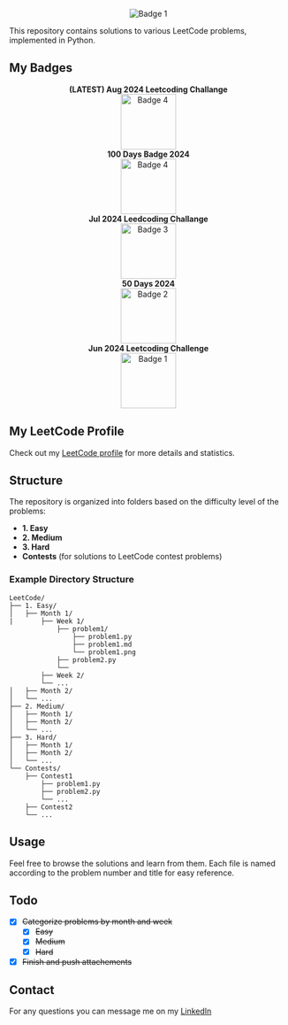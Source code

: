 <p align="center">
  <img src="https://leetcode.com/static/images/LeetCode_Sharing.png" alt="Badge 1" />
  
</p>
This repository contains solutions to various LeetCode problems, implemented in Python.

## My Badges
<p align="center">
  <b>(LATEST) Aug 2024 Leetcoding Challange</b>
  <br>
  <img src="https://i.imgur.com/bz3AW66.gif" alt="Badge 4" width="100"/>
  <br>
  <b>100 Days Badge 2024</b>
  <br>
  <img src="https://i.imgur.com/oRENGzh.gif" alt="Badge 4" width="100"/>
  <br>
  <b>Jul 2024 Leedcoding Challange</b>
  <br>
  <img src="https://i.imgur.com/h4VSyeg.gif" alt="Badge 3" width="100"/>
  <br>
  <b>50 Days 2024</b>
  <br>
  <img src="https://i.imgur.com/HRiF5xa.gif" alt="Badge 2" width="100"/>
  <br>
  <b>Jun 2024 Leetcoding Challenge</b>
  <br>
  <img src="https://i.imgur.com/rd8F0yV.gif" alt="Badge 1" width="100"/>
</p>

## My LeetCode Profile
Check out my [LeetCode profile](https://leetcode.com/u/elkhaligy/) for more details and statistics.

## Structure
The repository is organized into folders based on the difficulty level of the problems:
- **1. Easy**
- **2. Medium**
- **3. Hard**
- **Contests** (for solutions to LeetCode contest problems)

### Example Directory Structure
```
LeetCode/
├── 1. Easy/
│   ├── Month 1/
|       ├── Week 1/
            ├── problem1/
                ├── problem1.py
                ├── problem1.md
                └── problem1.png
            ├── problem2.py
            └──
        ├── Week 2/
        └── ...
│   ├── Month 2/
│   └── ...
├── 2. Medium/
│   ├── Month 1/
│   ├── Month 2/
│   └── ...
├── 3. Hard/
│   ├── Month 1/
│   ├── Month 2/
│   └── ...
└── Contests/
    ├── Contest1
        ├── problem1.py
        ├── problem2.py
        └── ...
    ├── Contest2
    └── ...
```

## Usage
Feel free to browse the solutions and learn from them. Each file is named according to the problem number and title for easy reference.



## Todo
- [x] ~~Categorize problems by month and week~~
  - [x] ~~Easy~~
  - [x] ~~Medium~~
  - [x] ~~Hard~~ 
- [x] ~~Finish and push attachements~~

## Contact
For any questions you can message me on my [LinkedIn](https://www.linkedin.com/in/shehabelkhaligy/)

